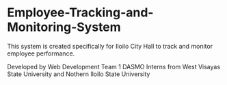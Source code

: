 # Employee-Tracking-and-Monitoring-System
This system is created specifically for Iloilo City Hall to track and monitor employee performance. 

Developed by Web Development Team 1 DASMO Interns from West Visayas State University and Nothern Iloilo State University
